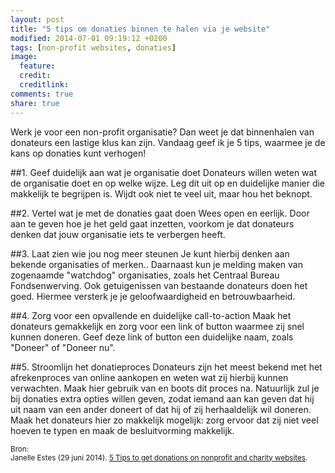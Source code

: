 ```yaml
---
layout: post
title: "5 tips om donaties binnen te halen via je website"
modified: 2014-07-01 09:19:12 +0200
tags: [non-profit websites, donaties]
image:
  feature: 
  credit: 
  creditlink: 
comments: true
share: true
---
```


Werk je voor een non-profit organisatie? Dan weet je dat binnenhalen
van donateurs een lastige klus kan zijn. Vandaag geef ik je 5
tips, waarmee je de kans op donaties kunt verhogen!


##1. Geef duidelijk aan wat je organisatie doet
Donateurs willen weten wat de organisatie doet en op welke
wijze. Leg dit uit op en duidelijke manier die makkelijk te begrijpen
is. Wijdt ook niet te veel uit, maar hou het beknopt.

##2. Vertel wat je met de donaties gaat doen
Wees open en eerlijk. Door aan te geven hoe je het geld gaat inzetten, voorkom je dat
donateurs denken dat jouw organisatie iets te verbergen heeft.

##3. Laat zien wie jou nog meer steunen
Je kunt hierbij denken aan bekende organisaties of merken.. Daarnaast
kun je melding maken van zogenaamde "watchdog" organisaties, zoals het
Centraal Bureau Fondsenwerving. Ook getuigenissen van bestaande
donateurs doen het goed.
Hiermee versterk je je geloofwaardigheid en betrouwbaarheid.

##4. Zorg voor een opvallende en duidelijke call-to-action
Maak het donateurs gemakkelijk en zorg voor een link of button waarmee
zij snel kunnen doneren. Geef deze link of button een duidelijke naam,
zoals "Doneer" of "Doneer nu".

##5. Stroomlijn het donatieproces
Donateurs zijn het meest bekend met het afrekenproces van online
aankopen en weten wat zij hierbij kunnen verwachten. Maak hier gebruik
van en boots dit proces na.
Natuurlijk zul je bij donaties extra opties willen geven, zodat iemand
aan kan geven dat hij uit naam van een ander doneert of dat hij of zij
herhaaldelijk wil doneren. Maak het donateurs hier zo makkelijk
mogelijk: zorg ervoor dat zij niet veel hoeven te typen en maak de
besluitvorming makkelijk.


<small>Bron:<br>
Janelle Estes (29 juni 2014). <a href="http://www.nngroup.com/articles/donations-nonprofit-charity-online/?utm_source=Alertbox&utm_campaign=91a0132179-Alertbox_email_06_30_2014&utm_medium=email&utm_term=0_7f29a2b335-91a0132179-40144669">5 Tips to get donations on nonprofit and charity
websites</a>.
</small>
